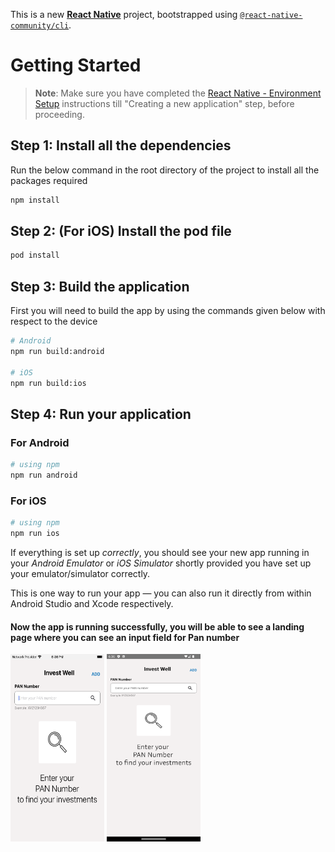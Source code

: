 This is a new [**React Native**](https://reactnative.dev) project, bootstrapped using [`@react-native-community/cli`](https://github.com/react-native-community/cli).

# Getting Started

>**Note**: Make sure you have completed the [React Native - Environment Setup](https://reactnative.dev/docs/environment-setup) instructions till "Creating a new application" step, before proceeding.

## Step 1: Install all the dependencies

Run the below command in the root directory of the project to install all the packages required

```bash
npm install
```

## Step 2: (For iOS) Install the pod file

```bash
pod install
```

## Step 3: Build the application

First you will need to build the app by using the commands given below with respect to the device

```bash
# Android
npm run build:android

# iOS
npm run build:ios
```

## Step 4: Run your application

### For Android

```bash
# using npm
npm run android
```

### For iOS

```bash
# using npm
npm run ios
```

If everything is set up _correctly_, you should see your new app running in your _Android Emulator_ or _iOS Simulator_ shortly provided you have set up your emulator/simulator correctly.

This is one way to run your app — you can also run it directly from within Android Studio and Xcode respectively.

#### Now the app is running successfully, you will be able to see a landing page where you can see an input field for Pan number
<div style={display: 'flex', flexDirection: 'row'}>
    <img src="https://github.com/Harshaapoorv/investwell-screenshots/blob/main/iOS%20Screenshots/landing_page.png" width="150" height="300"/>
    <img src="https://github.com/Harshaapoorv/investwell-screenshots/blob/main/Android%20Screenshots/landing_page.png" width="150" height="300"/>
</div>

